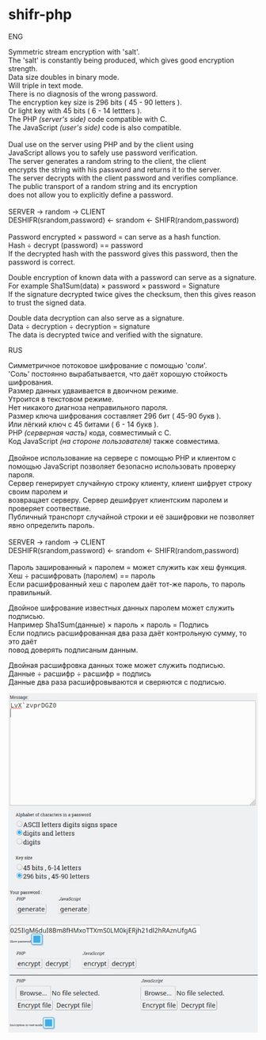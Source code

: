 # shifr-php
<p>ENG</p>
<p>
Symmetric stream encryption with 'salt'.<br>
The 'salt' is constantly being produced, which gives good encryption strength.<br>
Data size doubles in binary mode.<br>
Will triple in text mode.<br>
There is no diagnosis of the wrong password.<br>
The encryption key size is 296 bits ( 45 - 90 letters ).<br>
Or light key with 45 bits ( 6 - 14 lettters ).<br>
The PHP <i>(server's side)</i> code compatible with C.<br>
The JavaScript <i>(user's side)</i> code is also compatible.<br>
<br>
Dual use on the server using PHP and by the client using<br>
JavaScript allows you to safely use password verification.<br>
The server generates a random string to the client, the client<br>
encrypts the string with his password and returns it to the server.<br>
The server decrypts with the client password and verifies compliance.<br>
The public transport of a random string and its encryption<br>
does not allow you to explicitly define a password.<br>
<br>
SERVER                    -> random  -> CLIENT<br>
DESHIFR(srandom,password) <- srandom <- SHIFR(random,password)<br>
<br>
Password encrypted × password = can serve as a hash function.<br>
Hash ÷ decrypt (password) == password <br>
If the decrypted hash with the password gives this password, then the password is correct.<br>

Double encryption of known data with a password can serve as a signature. <br>
For example Sha1Sum(data) × password × password = Signature <br>
If the signature decrypted twice gives the checksum, then this gives reason to trust the signed data.<br>

Double data decryption can also serve as a signature.<br>
Data ÷ decryption ÷ decryption = signature<br>
The data is decrypted twice and verified with the signature.<br>
</p>
<p>RUS</p>
<p>
Симметричное потоковое шифрование с помощью 'соли'.<br>
'Соль' постоянно вырабатывается, что даёт хорошую стойкость шифрования.<br>
Размер данных удваивается в двоичном режиме.<br>
Утроится в текстовом режиме.<br>
Нет никакого диагноза неправильного пароля.<br>
Размер ключа шифрования составляет 296 бит ( 45-90 букв ).<br>
Или лёгкий ключ с 45 битами ( 6 - 14 букв ).<br>
PHP <i>(серверная часть)</i> кода, совместимый с C.<br>
Код JavaScript <i>(на стороне пользователя)</i> также совместима.<br>
<br>
Двойное использование на сервере с помощью PHP и клиентом с<br>
помощью JavaScript позволяет безопасно использовать проверку пароля.<br>
Сервер генерирует случайную строку клиенту, клиент шифрует строку своим паролем и<br>
возвращает серверу. Сервер дешифрует клиентским паролем и проверяет соотвествие.<br>
Публичный транспорт случайной строки и её зашифровки не позволяет явно определить пароль.<br>
<br>
SERVER                    -> random  -> CLIENT<br>
DESHIFR(srandom,password) <- srandom <- SHIFR(random,password)<br>
<br>
Пароль зашированный × паролем = может служить как хеш функция.<br>
Хеш ÷ расшифровать (паролем) == пароль<br>
Если расшифрованный хеш с паролем даёт тот-же пароль, то пароль правильный.<br>

Двойное шифрование известных данных паролем может служить подписью.<br>
Например Sha1Sum(данные) × пароль × пароль = Подпись<br>
Если подпись расшифрованная два раза даёт контрольную сумму, то это даёт <br>
повод доверять подписаным данным.<br>

Двойная расшифровка данных тоже может служить подписью.<br>
Данные ÷ расшифр ÷ расшифр = подпись<br>
Данные два раза расшифровываются и сверяются с подписью.<br>
</p>
<img src="github.jpg" alt="PrtScr">
